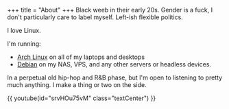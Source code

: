 +++
title = "About"
+++
Black weeb in their early 20s. Gender is a fuck, I don't particularly care to label myself. Left-ish flexible politics. 

I love Linux.

I'm running:
 - [Arch Linux](https://archlinux.org) on all of my laptops and desktops
 - [Debian](https://www.debian.org/) on my NAS, VPS, and any other servers or headless devices.

In a perpetual old hip-hop and R&B phase, but I'm open to listening to pretty much anything. I make a thing or two on the side.


{{ youtube(id="srvHOu75vM" class="textCenter") }}
